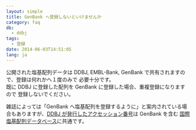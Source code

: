 ```yaml
---
layout: simple
title: GenBank へ登録しないといけませんか
category: faq
db:
  - ddbj
tags: 
  - 登録
date: 2014-06-03T14:51:05
lang: ja
---
```


公開された塩基配列データは DDBJ, EMBL-Bank, GenBank で共有されますので、登録は何れかへ１度のみで 必要十分です。    
既に DDBJ に登録した配列を GenBank に登録した場合、重複登録になりますので 登録しないでください。

雑誌によっては「GenBank へ塩基配列を登録するように」と案内されている場合もありますが、[DDBJ が発行したアクセッション番号](/documents/accessions.html)は GenBank を含む [国際塩基配列データベース](/about/insdc.html)に共通です。 
